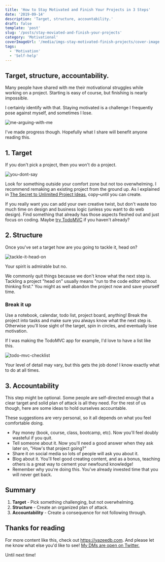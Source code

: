 ```yaml
---
title: 'How to Stay Motivated and Finish Your Projects in 3 Steps'
date: '2019-09-14'
description: 'Target, structure, accountability.'
draft: false
template: 'post'
slug: '/posts/stay-moviated-and-finish-your-projects'
category: 'Motivational'
coverImageUrl: '/media/imgs-stay-motivated-finish-projects/cover-image.png'
tags:
  - 'Motivation'
  - 'Self-help'
---
```


## Target, structure, accountability.

Many people have shared with me their motivational struggles while working on a project. Starting is easy of course, but finishing is nearly impossible.

I certainly identify with that. Staying motivated is a challenge I frequently pose against myself, and sometimes I lose.

![me-arguing-with-me](/media/imgs-stay-motivated-finish-projects/me-arguing-with-me.jpg)

I've made progress though. Hopefully what I share will benefit anyone reading this.

## 1. Target

If you don't pick a project, then you won't do a project.

![you-dont-say](/media/imgs-stay-motivated-finish-projects/you-dont-say.jpg)

Look for something outside your comfort zone but not too overwhelming. I recommend remaking an existing project from the ground up. As I explained in [The Secret to Unlimited Project Ideas](/posts/the-secret-to-unlimited-project-ideas), copy–until you can create.

If you really want you can add your own creative twist, but don't waste too much time on design and business logic (unless you want to do web design). Find something that already has those aspects fleshed out and just focus on coding. Maybe [try TodoMVC](http://todomvc.com/examples/vanillajs/) if you haven't already?

## 2. Structure

Once you've set a target how are you going to tackle it, head on?

![tackle-it-head-on](/media/imgs-stay-motivated-finish-projects/tackle-it-head-on.jpeg)

Your spirit is admirable but no.

We commonly quit things because we don't know what the next step is. Tackling a project "head on" usually means "run to the code editor without thinking first." You might as well abandon the project now and save yourself time.

### Break it up

Use a notebook, calendar, todo list, project board, anything! Break the project into tasks and make sure you always know what the next step is. Otherwise you'll lose sight of the target, spin in circles, and eventually lose motivation.

If I was making the TodoMVC app for example, I'd love to have a list like this.

![todo-mvc-checklist](/media/imgs-stay-motivated-finish-projects/todo-mvc-checklist.png)

Your level of detail may vary, but this gets the job done! I know exactly what to do at all times.

## 3. Accountability

This step might be optional. Some people are self-directed enough that a clear target and solid plan of attack is all they need. For the rest of us though, here are some ideas to hold ourselves accountable.

These suggestions are very personal, so it all depends on what you feel comfortable doing.

- Pay money (book, course, class, bootcamp, etc). Now you'll feel doubly wasteful if you quit.
- Tell someone about it. Now you'll need a good answer when they ask later on, "How's that project going?"
- Share it on social media so lots of people will ask you about it.
- Blog about it. You'll feel good creating content, and as a bonus, teaching others is a great way to cement your newfound knowledge!
- Remember why you're doing this. You've already invested time that you will never get back.

## Summary

1. **Target** - Pick something challenging, but not overwhelming.
2. **Structure** - Create an organized plan of attack.
3. **Accountability** - Create a consequence for not following through.

## Thanks for reading

For more content like this, check out <a href="https://yazeedb.com">https://yazeedb.com</a>. And please let me know what else you'd like to see! [My DMs are open on Twitter.](https://twitter.com/yazeedBee)

Until next time!
